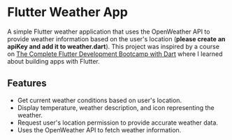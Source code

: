 # Flutter Weather App

A simple Flutter weather application that uses the OpenWeather API to provide weather information based on the user's location (**please create an apiKey and add it to weather.dart**). This project was inspired by a course on [The Complete Flutter Development Bootcamp with Dart](https://www.udemy.com/course/flutter-bootcamp-with-dart/) where I learned about building apps with Flutter.

## Features

- Get current weather conditions based on user's location.
- Display temperature, weather description, and icon representing the weather.
- Request user's location permission to provide accurate weather data.
- Uses the OpenWeather API to fetch weather information.


